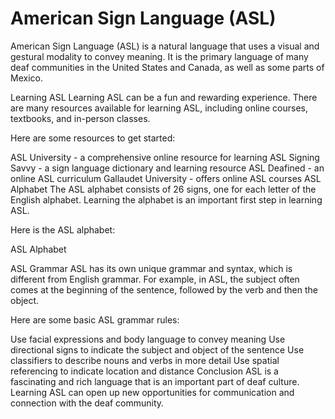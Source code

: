 # American Sign Language (ASL)
American Sign Language (ASL) is a natural language that uses a visual and gestural modality to convey meaning. It is the primary language of many deaf communities in the United States and Canada, as well as some parts of Mexico.

Learning ASL
Learning ASL can be a fun and rewarding experience. There are many resources available for learning ASL, including online courses, textbooks, and in-person classes.

Here are some resources to get started:

ASL University - a comprehensive online resource for learning ASL
Signing Savvy - a sign language dictionary and learning resource
ASL Deafined - an online ASL curriculum
Gallaudet University - offers online ASL courses
ASL Alphabet
The ASL alphabet consists of 26 signs, one for each letter of the English alphabet. Learning the alphabet is an important first step in learning ASL.

Here is the ASL alphabet:

ASL Alphabet

ASL Grammar
ASL has its own unique grammar and syntax, which is different from English grammar. For example, in ASL, the subject often comes at the beginning of the sentence, followed by the verb and then the object.

Here are some basic ASL grammar rules:

Use facial expressions and body language to convey meaning
Use directional signs to indicate the subject and object of the sentence
Use classifiers to describe nouns and verbs in more detail
Use spatial referencing to indicate location and distance
Conclusion
ASL is a fascinating and rich language that is an important part of deaf culture. Learning ASL can open up new opportunities for communication and connection with the deaf community.
